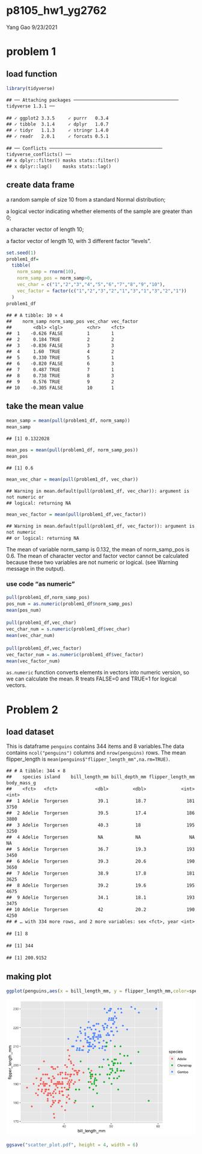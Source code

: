 p8105\_hw1\_yg2762
================
Yang Gao
9/23/2021

# problem 1

## load function

``` r
library(tidyverse)
```

    ## ── Attaching packages ─────────────────────────────────────── tidyverse 1.3.1 ──

    ## ✓ ggplot2 3.3.5     ✓ purrr   0.3.4
    ## ✓ tibble  3.1.4     ✓ dplyr   1.0.7
    ## ✓ tidyr   1.1.3     ✓ stringr 1.4.0
    ## ✓ readr   2.0.1     ✓ forcats 0.5.1

    ## ── Conflicts ────────────────────────────────────────── tidyverse_conflicts() ──
    ## x dplyr::filter() masks stats::filter()
    ## x dplyr::lag()    masks stats::lag()

## create data frame

a random sample of size 10 from a standard Normal distribution;

a logical vector indicating whether elements of the sample are greater
than 0;

a character vector of length 10;

a factor vector of length 10, with 3 different factor “levels”.

``` r
set.seed(1)
problem1_df=
  tibble( 
    norm_samp = rnorm(10),
    norm_samp_pos = norm_samp>0,
    vec_char = c("1","2","3","4","5","6","7","8","9","10"),
    vec_factor = factor(c("1","2","3","2","1","3","1","3","2","1"))
  )
problem1_df
```

    ## # A tibble: 10 × 4
    ##    norm_samp norm_samp_pos vec_char vec_factor
    ##        <dbl> <lgl>         <chr>    <fct>     
    ##  1    -0.626 FALSE         1        1         
    ##  2     0.184 TRUE          2        2         
    ##  3    -0.836 FALSE         3        3         
    ##  4     1.60  TRUE          4        2         
    ##  5     0.330 TRUE          5        1         
    ##  6    -0.820 FALSE         6        3         
    ##  7     0.487 TRUE          7        1         
    ##  8     0.738 TRUE          8        3         
    ##  9     0.576 TRUE          9        2         
    ## 10    -0.305 FALSE         10       1

## take the mean value

``` r
mean_samp = mean(pull(problem1_df, norm_samp))
mean_samp
```

    ## [1] 0.1322028

``` r
mean_pos = mean(pull(problem1_df, norm_samp_pos))
mean_pos
```

    ## [1] 0.6

``` r
mean_vec_char = mean(pull(problem1_df, vec_char))
```

    ## Warning in mean.default(pull(problem1_df, vec_char)): argument is not numeric or
    ## logical: returning NA

``` r
mean_vec_factor = mean(pull(problem1_df,vec_factor))
```

    ## Warning in mean.default(pull(problem1_df, vec_factor)): argument is not numeric
    ## or logical: returning NA

The mean of variable norm\_samp is 0.132, the mean of norm\_samp\_pos is
0.6. The mean of character vector and factor vector cannot be calculated
because these two variables are not numeric or logical. (see Warning
message in the output).

### use code “as numeric”

``` r
pull(problem1_df,norm_samp_pos)
pos_num = as.numeric(problem1_df$norm_samp_pos)
mean(pos_num)

pull(problem1_df,vec_char)
vec_char_num = s.numeric(problem1_df$vec_char)
mean(vec_char_num)
                   
pull(problem1_df,vec_factor)
vec_factor_num = as.numeric(problem1_df$vec_factor)
mean(vec_factor_num)
```

`as.numeric` function converts elements in vectors into numeric version,
so we can calculate the mean. R treats FALSE=0 and TRUE=1 for logical
vectors.

# Problem 2

## load dataset

This is dataframe `penguins` contains 344 items and 8 variables.The data
contains `ncol("penguins")` columns and `nrow(penguins)` rows. The mean
flipper\_length is `mean(penguins$"flipper_length_mm",na.rm=TRUE)`.

    ## # A tibble: 344 × 8
    ##    species island    bill_length_mm bill_depth_mm flipper_length_mm body_mass_g
    ##    <fct>   <fct>              <dbl>         <dbl>             <int>       <int>
    ##  1 Adelie  Torgersen           39.1          18.7               181        3750
    ##  2 Adelie  Torgersen           39.5          17.4               186        3800
    ##  3 Adelie  Torgersen           40.3          18                 195        3250
    ##  4 Adelie  Torgersen           NA            NA                  NA          NA
    ##  5 Adelie  Torgersen           36.7          19.3               193        3450
    ##  6 Adelie  Torgersen           39.3          20.6               190        3650
    ##  7 Adelie  Torgersen           38.9          17.8               181        3625
    ##  8 Adelie  Torgersen           39.2          19.6               195        4675
    ##  9 Adelie  Torgersen           34.1          18.1               193        3475
    ## 10 Adelie  Torgersen           42            20.2               190        4250
    ## # … with 334 more rows, and 2 more variables: sex <fct>, year <int>

    ## [1] 8

    ## [1] 344

    ## [1] 200.9152

## making plot

``` r
ggplot(penguins,aes(x = bill_length_mm, y = flipper_length_mm,color=species)) + geom_point()
```

![](hw1_files/figure-gfm/unnamed-chunk-6-1.png)<!-- -->

``` r
ggsave("scatter_plot.pdf", height = 4, width = 6)
```
